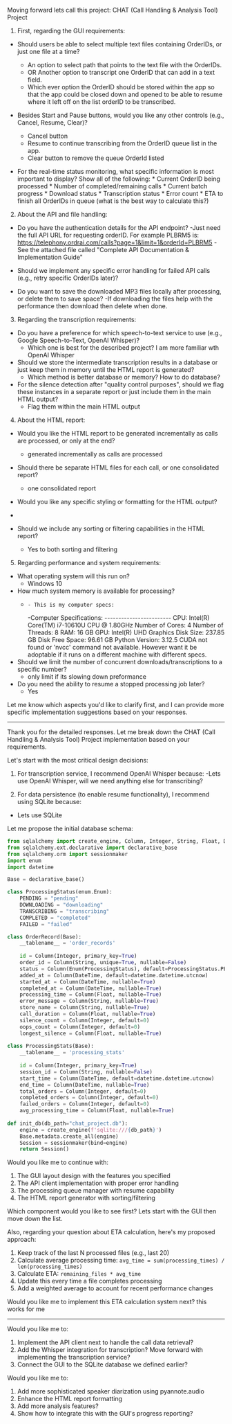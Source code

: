 
Moving forward lets call this project: CHAT (Call Handling & Analysis Tool) Project
1. First, regarding the GUI requirements:
- Should users be able to select multiple text files containing OrderIDs, or just one file at a time?
	- An option to select path that points to the text file with the OrderIDs. 
	- OR Another option to transcript one OrderID that can add in a text field. 
	- Which ever option the OrderID should be stored within the app so that the app could be closed down and opened to be able to resume where it left off on the list orderID to be transcribed. 
	
- Besides Start and Pause buttons, would you like any other controls (e.g., Cancel, Resume, Clear)?
	- Cancel button
	- Resume to continue transcribing from the OrderID queue list in the app.
	- Clear button to remove the queue OrderId listed

- For the real-time status monitoring, what specific information is most important to display? 
	Show all of the following:
	  * Current OrderID being processed
	  * Number of completed/remaining calls
	  * Current batch progress
	  * Download status
	  * Transcription status
	  * Error count
	  * ETA to finish all OrderIDs in queue (what is the best way to calculate this?)

2. About the API and file handling:
- Do you have the authentication details for the API endpoint?
	-Just need the full API URL for requesting orderID. For example PLBRM5 is: https://telephony.ordrai.com/calls?page=1&limit=1&orderId=PLBRM5
		-See the attached file called "Complete API Documentation & Implementation Guide"
		
- Should we implement any specific error handling for failed API calls (e.g., retry specific OrderIDs later)?
- Do you want to save the downloaded MP3 files locally after processing, or delete them to save space?
	-If downloading the files help with the performance then download then delete when done. 

3. Regarding the transcription requirements:
- Do you have a preference for which speech-to-text service to use (e.g., Google Speech-to-Text, OpenAI Whisper)?
	- Which one is best for the described project? I am more familiar wth OpenAI Whisper
- Should we store the intermediate transcription results in a database or just keep them in memory until the HTML report is generated?
	- Which method is better database or memory? How to do database?
- For the silence detection after "quality control purposes", should we flag these instances in a separate report or just include them in the main HTML output?
	- Flag them within the main HTML output

4. About the HTML report:
- Would you like the HTML report to be generated incrementally as calls are processed, or only at the end?
	- generated incrementally as calls are processed
	
- Should there be separate HTML files for each call, or one consolidated report?
	- one consolidated report
- Would you like any specific styling or formatting for the HTML output?
- 
- Should we include any sorting or filtering capabilities in the HTML report?
	- Yes to both sorting and filtering

5. Regarding performance and system requirements:
- What operating system will this run on?
	- Windows 10
- How much system memory is available for processing?
	-     - This is my computer specs:
	    -Computer Specifications:
					------------------------
					CPU: Intel(R) Core(TM) i7-10610U CPU @ 1.80GHz
					Number of Cores: 4
					Number of Threads: 8
					RAM: 16 GB
					GPU: Intel(R) UHD Graphics
					Disk Size: 237.85 GB
					Disk Free Space: 96.61 GB
					Python Version: 3.12.5
					CUDA not found or 'nvcc' command not available.
	However  want it be adoptable if it runs on a different machine with different specs. 
- Should we limit the number of concurrent downloads/transcriptions to a specific number?
	- only limit if its slowing down preformance
- Do you need the ability to resume a stopped processing job later?
	- Yes

Let me know which aspects you'd like to clarify first, and I can provide more specific implementation suggestions based on your responses.

------------

Thank you for the detailed responses. Let me break down the CHAT (Call Handling & Analysis Tool) Project implementation based on your requirements.

Let's start with the most critical design decisions:

1. For transcription service, I recommend OpenAI Whisper because:
 -Lets use OpenAI Whisper, will we need anything else for transcribing? 

2. For data persistence (to enable resume functionality), I recommend using SQLite because:
- Lets use SQLite

Let me propose the initial database schema:



```python
from sqlalchemy import create_engine, Column, Integer, String, Float, DateTime, Boolean, Enum
from sqlalchemy.ext.declarative import declarative_base
from sqlalchemy.orm import sessionmaker
import enum
import datetime

Base = declarative_base()

class ProcessingStatus(enum.Enum):
    PENDING = "pending"
    DOWNLOADING = "downloading"
    TRANSCRIBING = "transcribing"
    COMPLETED = "completed"
    FAILED = "failed"

class OrderRecord(Base):
    __tablename__ = 'order_records'
    
    id = Column(Integer, primary_key=True)
    order_id = Column(String, unique=True, nullable=False)
    status = Column(Enum(ProcessingStatus), default=ProcessingStatus.PENDING)
    added_at = Column(DateTime, default=datetime.datetime.utcnow)
    started_at = Column(DateTime, nullable=True)
    completed_at = Column(DateTime, nullable=True)
    processing_time = Column(Float, nullable=True)
    error_message = Column(String, nullable=True)
    store_name = Column(String, nullable=True)
    call_duration = Column(Float, nullable=True)
    silence_count = Column(Integer, default=0)
    oops_count = Column(Integer, default=0)
    longest_silence = Column(Float, nullable=True)
    
class ProcessingStats(Base):
    __tablename__ = 'processing_stats'
    
    id = Column(Integer, primary_key=True)
    session_id = Column(String, nullable=False)
    start_time = Column(DateTime, default=datetime.datetime.utcnow)
    end_time = Column(DateTime, nullable=True)
    total_orders = Column(Integer, default=0)
    completed_orders = Column(Integer, default=0)
    failed_orders = Column(Integer, default=0)
    avg_processing_time = Column(Float, nullable=True)
    
def init_db(db_path="chat_project.db"):
    engine = create_engine(f'sqlite:///{db_path}')
    Base.metadata.create_all(engine)
    Session = sessionmaker(bind=engine)
    return Session()

```

Would you like me to continue with:

1. The GUI layout design with the features you specified
2. The API client implementation with proper error handling
3. The processing queue manager with resume capability
4. The HTML report generator with sorting/filtering

Which component would you like to see first?
Lets start with the GUI then move down the list.


Also, regarding your question about ETA calculation, here's my proposed approach:
1. Keep track of the last N processed files (e.g., last 20)
2. Calculate average processing time: `avg_time = sum(processing_times) / len(processing_times)`
3. Calculate ETA: `remaining_files * avg_time`
4. Update this every time a file completes processing
5. Add a weighted average to account for recent performance changes

Would you like me to implement this ETA calculation system next?
this works for me

-----------------
Would you like me to:

1. Implement the API client next to handle the call data retrieval?
2. Add the Whisper integration for transcription? Move forward with implementing the transcription service?
3. Connect the GUI to the SQLite database we defined earlier?

Would you like me to:

1. Add more sophisticated speaker diarization using pyannote.audio
2. Enhance the HTML report formatting
3. Add more analysis features?
4. Show how to integrate this with the GUI's progress reporting?